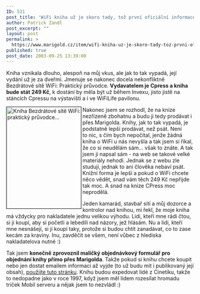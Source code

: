 ```yaml
---
ID: 531
post_title: 'WiFi kniha už je skoro tady, tož první oficiální informace&#8230;'
author: Patrick Zandl
post_excerpt: ""
layout: post
permalink: >
  https://www.marigold.cz/item/wifi-kniha-uz-je-skoro-tady-toz-prvni-oficialni-informace
published: true
post_date: 2003-09-25 13:39:00
---
```

<P>Kniha vznikala dlouho, alespoň na můj vkus, ale jak to tak vypadá, její vydání už je za dveřmi. Jmenuje se nakonec docela nekonfliktně Bezdrátové sítě WiFi: Praktický průvodce. <STRONG>Vydavatelem je Cpress a kniha bude stát 249 Kč</STRONG>, k dostání by měla být už během Invexu, jisto jistě na stáncích Cpressu na výstavišti a i ve WiFiLife pavilonu. </P>
<P><IMG height=273 alt="Kniha Bezdrátové sítě WiFi: praktický průvodce..." src="/wp-content/uploads/wifikniha.jpg" width=200 align=left border=1>Nakonec jsem se rozhodl, že na knize nezřízeně zbohatnu a budu ji tedy prodávat i přes Marigolda. Knihy, jak to tak vypadá, je podstatně lepší prodávat, než psát. Není to&#160;nic, s čím bych nepočítal, jenže žádná kniha o WiFi u nás nevyšla a tak jsem si říkal, že co si neudělám sám... však to znáte. A tak jsem ji napsal sám - na web se takové velké materiály nehodí. Jednak se z webu zle studují, jednak to ani člověka nebaví psát. Knižní forma je lepší a pokud o WiFi chcete něco vědět, snad vám těch 249 Kč nepřijde tak moc. A snad na knize CPress moc neprodělá. </P>
<P>Jeden kamarád, stavbař sítí a můj dozorce a kontrolor nad knihou, mi řekl, že moje kniha má vždycky pro nakladatele jednu velikou výhodu. Lidi, kteří mne rádi čtou, si ji koupí, aby si početli a lebedili nad názory, jež hlásám. Nu a&#160;lidi, kteří mne nesnášejí, si ji koupí taky, protože si budou chtít zanadávat, co to zase kecám za kraviny. Inu, zavděčit se všem, není vůbec z hlediska nakladatelova nutné :)</P>
<P>Tak jsem <STRONG>konečně zprovoznil maličký objednávkový formulář pro objednání knihy přímo přes Marigolda</STRONG>. Takže pokud si knihu chcete koupit nebo jen dostat emailem informaci až vyjde (to už budu mít i publikovaný její obsah), <A href="http://beta.marigold.cz/kniha.html">použijte tuto stránku</A>. Knihu budou expedovat lidé z Cinetiku, takže to nedopadne jako v roce 1997, když jsem měl lidem rozesílat hromadu triček Mobil serveru&#160;a nějak jsem to nezvládl :)</P>